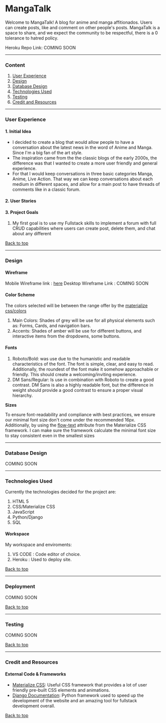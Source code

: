 # MangaTalk

Welcome to MangaTalk! A blog for anime and manga affitionados. Users can create posts, like and comment on other people's posts. MangaTalk is a space to share, and we expect the community to be respectful, there is a 0 tolerance to hatred policy.

Heroku Repo Link: COMING SOON

--- 
### Content 

1. [User Experience](#user-experience)
2. [Design](#design)
3. [Database Design](#database-design)
4. [Technologies Used ](#technologies-used)
5. [Testing](#testing)
6. [Credit and Resources](#credit-and-resources)

---

### User Experience

#### 1. Initial Idea

- I decided to create a blog that would allow people to have a conversation about the latest news in the word of Anime and Manga. Since I'm a big fan of the art style.
- The inspiration came from the the classic blogs of the early 2000s, the difference was that I wanted to create a more user friendly and general experience.
- For that I would keep conversations in three basic categories Manga, Anime, Live Action. That way we can keep conversations about each medium in different spaces, and allow for a main post to have threads of comments like in a classic forum.


#### 2. User Stories 


#### 3. Project Goals

1. My first goal is to use my Fullstack skills to implement a forum with full CRUD capabilities where users can create post, delete them, and chat about any different 

[Back to top](#MangaTalk)

---
### Design

#### Wireframe

Mobile Wireframe link : [here](https://github.com/jhoanTrujillo/MangaTalk/blob/main/media/readme/Mobile_wireframe.pdf)
Desktop Wireframe Link : COMING SOON

#### Color Scheme 

The colors selected will be between the range offer by the [materialize css/colors](https://materializecss.com/color.html)

1. Main Colors: Shades of grey will be use for all physical elements such as: Forms, Cards, and navigation bars.
2. Accents: Shades of amber will be use for different buttons, and interactive items from the dropdowns, some buttons.

#### Fonts

1. Roboto/Bold: was use due to the humanistic and readable characteristics of the font. The font is simple, clear, and easy to read. Additionally, the roundest of the font make it somehow approachable or friendly. This should create a welcoming/inviting experience.
2. DM Sans/Regular: Is use in combination with Roboto to create a good contrast. DM Sans is also a highly readable font, but the difference in weight should provide a good contrast to ensure a proper visual hierarchy. 

**Sizes**

To ensure font-readability and compliance with best practices, we ensure our minimal font size don't come under the recommended 16px. Additionally, by using the [flow-text](https://materializecss.com/typography.html) attribute from the Materialize CSS framework. I can make sure the framework calculate the minimal font size to stay consistent even in the smallest sizes  

---
### Database Design

COMING SOON

---
### Technologies Used

Currently the technologies decided for the project are: 

1. HTML 5
2. CSS/Materialize CSS
3. JavaScript
4. Python/Django
5. SQL

#### Workspace 

My workspace and enviroments: 

1. VS CODE : Code editor of choice.
2. Heroku : Used to deploy site.

[Back to top](#MangaTalk)

---
### Deployment

COMING SOON

[Back to top](#MangaTalk)

---
### Testing

COMING SOON

[Back to top](#MangaTalk)

---
### Credit and Resources

#### External Code & Frameworks 

- [Materialize CSS](https://materializecss.com/): Useful CSS framework that provides a lot of user friendly pre-built CSS elements and animations.
- [Django Documentation](https://docs.djangoproject.com/en/5.0/): Python framework used to speed up the development of the website and an amazing tool for fullstack development overall. 

[Back to top](#MangaTalk)
